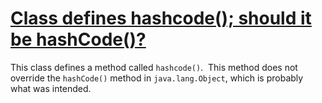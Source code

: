 # [Class defines hashcode(); should it be hashCode()?](https://spotbugs.readthedocs.io/en/latest/bugDescriptions.html#NM_LCASE_HASHCODE)

 This class defines a method called `hashcode()`.  This method
  does not override the `hashCode()` method in `java.lang.Object`,
  which is probably what was intended.